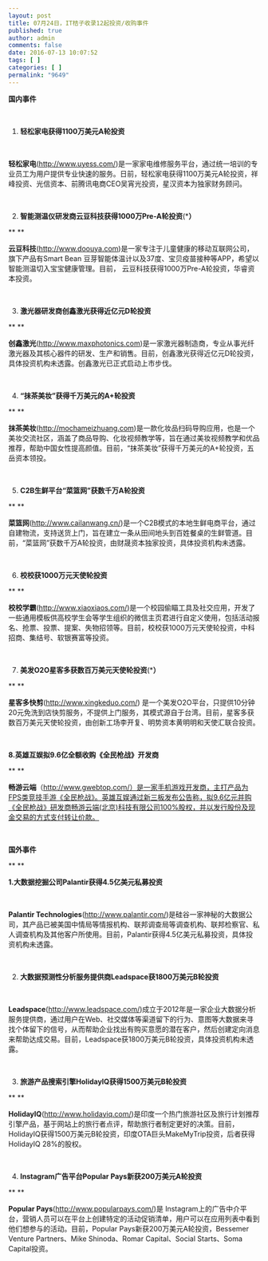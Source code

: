 ```yaml
---
layout: post
title: 07月24日，IT桔子收录12起投资/收购事件
published: true
author: admin
comments: false
date: 2016-07-13 10:07:52
tags: [ ]
categories: [ ]
permalink: "9649"
---
```

**国内事件**

&nbsp;

1. **轻松家电获得1100万美元A轮投资**

&nbsp;

**轻松家电**(http://www.uyess.com/)是一家家电维修服务平台，通过统一培训的专业员工为用户提供专业快速的服务。日前，轻松家电获得1100万美元A轮投资，祥峰投资、光信资本、前腾讯电商CEO吴宵光投资，星汉资本为独家财务顾问。

&nbsp;

2. **智能测温仪研发商云豆科技获得1000万Pre-A轮投资**(\*****）****

** **

**云豆科技**(http://www.doouya.com)是一家专注于儿童健康的移动互联网公司，旗下产品有Smart Bean 豆芽智能体温计以及37度、宝贝疫苗接种等APP，希望以智能测温切入宝宝健康管理。目前， 云豆科技获得1000万Pre-A轮投资，华睿资本投资。

&nbsp;

3. **激光器研发商创鑫激光获得近亿元D轮投资**

** **

**创鑫激光**(http://www.maxphotonics.com)是一家激光器制造商，专业从事光纤激光器及其核心器件的研发、生产和销售。目前，创鑫激光获得近亿元D轮投资，具体投资机构未透露。创鑫激光已正式启动上市步伐。

&nbsp;

4. **“抹茶美妆”获得千万美元的A+轮投资**

** **

**抹茶美妆**(http://mochameizhuang.com)是一款化妆品扫码导购应用，也是一个美妆交流社区，涵盖了商品导购、化妆视频教学等，旨在通过美妆视频教学和优品推荐，帮助中国女性提高颜值。目前，“抹茶美妆”获得千万美元的A+轮投资，五岳资本领投。

&nbsp;

5. **C2B生鲜平台“菜篮网”获数千万A轮投资**

** **

**菜篮网**(http://www.cailanwang.cn/)是一个C2B模式的本地生鲜电商平台，通过自建物流，支持送货上门，旨在建立一条从田间地头到百姓餐桌的生鲜管道。目前，“菜篮网”获数千万A轮投资，由财晟资本独家投资，具体投资机构未透露。

&nbsp;

6. **校校获1000万元天使轮投资**

** **

**校校学霸**(http://www.xiaoxiaos.com/)是一个校园偷瞄工具及社交应用，开发了一些通用模板供高校学生会等学生组织的微信主页君进行自定义使用，包括活动报名、抢票、投票、提案、失物招领等。目前，校校获1000万元天使轮投资，中科招商、集结号、软银赛富等投资。

&nbsp;

7. **美发O2O星客多获数百万美元天使轮投资**(\*****）****

** **

**星客多快剪**(http://www.xingkeduo.com/) 是一个美发O2O平台，只提供10分钟20元免洗到店快剪服务，不提供上门服务，其模式源自于台湾。目前，星客多获数百万美元天使轮投资，由创新工场李开复、明势资本黄明明和天使汇联合投资。

&nbsp;

**8.英雄互娱拟9.6亿全额收购《全民枪战》开发商**

** **

**畅游云端**（http://www.gwebtop.com/）是一家手机游戏开发商，主打产品为FPS类竞技手游《全民枪战》。英雄互娱通过新三板发布公告称，拟9.6亿元并购《全民枪战》研发商畅游云端(北京)科技有限公司100%股权，并以发行股份及现金交易的方式支付转让价款。

&nbsp;

**国外事件**

** **

**1.大数据挖掘公司Palantir获得4.5亿美元私募投资**

&nbsp;

**Palantir Technologies**(http://www.palantir.com/)是硅谷一家神秘的大数据公司，其产品已被美国中情局等情报机构、联邦调查局等调查机构、联邦检察官、私人调查机构及其他客户所使用。目前，Palantir获得4.5亿美元私募投资，具体投资机构未透露。

&nbsp;

2. **大数据预测性分析服务提供商Leadspace获1800万美元B轮投资**

&nbsp;

**Leadspace**(http://www.leadspace.com/)成立于2012年是一家企业大数据分析服务提供商，通过用户在Web、社交媒体等渠道留下的行为、意图等大数据来寻找个体留下的信号，从而帮助企业找出有购买意愿的潜在客户，然后创建定向消息来帮助达成交易。目前，Leadspace获1800万美元B轮投资，具体投资机构未透露。

&nbsp;

3. **旅游产品搜索引擎HolidayIQ获得1500万美元B轮投资**

** **

**HolidayIQ**(http://www.holidayiq.com/)是印度一个热门旅游社区及旅行计划推荐引擎产品，基于网站上的旅行者点评，帮助旅行者制定更好的决策。目前，HolidayIQ获得1500万美元B轮投资，印度OTA巨头MakeMyTrip投资，后者获得HolidayIQ 28%的股权。

&nbsp;

4. **Instagram广告平台Popular Pays新获200万美元A轮投资**

** **

**Popular Pays**(http://www.popularpays.com/)是 Instagram上的广告中介平台，营销人员可以在平台上创建特定的活动促销清单，用户可以在应用列表中看到他们想参与的活动。目前，Popular Pays新获200万美元A轮投资，Bessemer Venture Partners、Mike Shinoda、Romar Capital、Social Starts、Soma Capital投资。